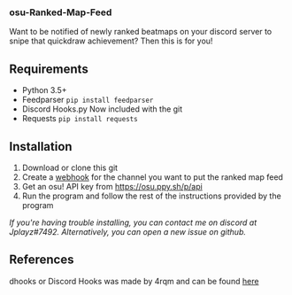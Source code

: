 ### osu-Ranked-Map-Feed
Want to be notified of newly ranked beatmaps on your discord server to snipe that quickdraw achievement? Then this is for you!


## Requirements
- Python 3.5+
- Feedparser
  `pip install feedparser`
- Discord Hooks.py
  Now included with the git
- Requests
  `pip install requests`
  
## Installation
1. Download or clone this git
2. Create a [webhook](https://support.discordapp.com/hc/en-us/articles/228383668-Intro-to-Webhooks) for the channel you want to put the ranked map feed
3. Get an osu! API key from https://osu.ppy.sh/p/api
4. Run the program and follow the rest of the instructions provided by the program

_If you're having trouble installing, you can contact me on discord at Jplayz#7492. Alternatively, you can open a new issue on github._

## References
dhooks or Discord Hooks was made by 4rqm and can be found [here](https://github.com/4rqm/dhooks)
